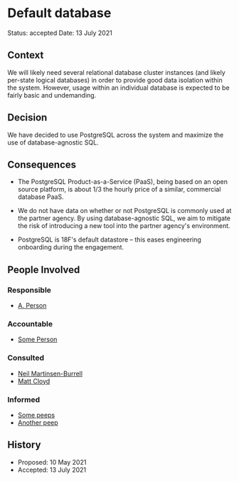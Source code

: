 # Default database

Status: accepted
Date: 13 July 2021

## Context

We will likely need several relational database cluster instances (and likely per-state logical databases) in order to provide good data isolation within the system. However, usage within an individual database is expected to be fairly basic and undemanding.


## Decision

We have decided to use PostgreSQL across the system and maximize the use of database-agnostic SQL.


## Consequences

- The PostgreSQL Product-as-a-Service (PaaS), being based on an open source platform, is about 1/3 the hourly price of a similar, commercial database PaaS.

- We do not have data on whether or not PostgreSQL is commonly used at the partner agency. By using database-agnostic SQL, we aim to mitigate the risk of introducing a new tool into the partner agency's environment.

- PostgreSQL is 18F's default datastore – this eases engineering onboarding during the engagement.


## People Involved

### Responsible
- [A. Person](mailto:anne.person@usda.gov)

### Accountable
- [Some Person](mailto:some.person@usda.gov)

### Consulted
- [Neil Martinsen-Burrell](mailto:neil.mb@gsa.gov)
- [Matt Cloyd](mailto:matt.c@gsa.gov)

### Informed
- [Some peeps](mailto:some.peeps@usda.gov)
- [Another peep](mailto:another.peep@gsa.gov)

## History

- Proposed: 10 May 2021
- Accepted: 13 July 2021
